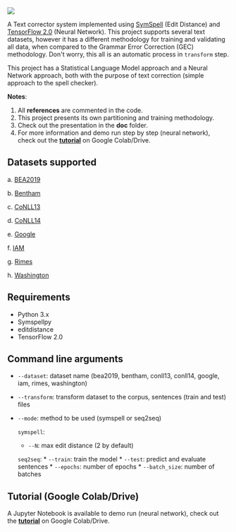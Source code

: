 <img src="https://github.com/arthurflor23/text-correction/blob/master/doc/image/header.png?raw=true">

A Text corrector system implemented using [SymSpell](https://github.com/mammothb/symspellpy) (Edit Distance) and [TensorFlow 2.0](https://www.tensorflow.org/) (Neural Network). This project supports several text datasets, however it has a different methodology for training and validating all data, when compared to the Grammar Error Correction (GEC) methodology. Don't worry, this all is an automatic process in `transform` step.

This project has a Statistical Language Model approach and a Neural Network approach, both with the purpose of text correction (simple approach to the spell checker).

**Notes**:
1. All **references** are commented in the code.
2. This project presents its own partitioning and training methodology.
3. Check out the presentation in the **doc** folder.
4. For more information and demo run step by step (neural network), check out the **[tutorial](https://github.com/arthurflor23/text-correction/blob/master/src/tutorial.ipynb)** on Google Colab/Drive.

## Datasets supported

a. [BEA2019](https://www.cl.cam.ac.uk/research/nl/bea2019st/)

b. [Bentham](http://transcriptorium.eu/datasets/bentham-collection/)

c. [CoNLL13](https://www.comp.nus.edu.sg/~nlp/conll13st.html)

d. [CoNLL14](https://www.comp.nus.edu.sg/~nlp/conll14st.html)

e. [Google](https://ai.google/research/pubs/pub41880)

f. [IAM](http://www.fki.inf.unibe.ch/databases/iam-handwriting-database)

g. [Rimes](http://www.a2ialab.com/doku.php?id=rimes_database:start)

h. [Washington](http://www.fki.inf.unibe.ch/databases/iam-historical-document-database/washington-database)

## Requirements

* Python 3.x
* Symspellpy
* editdistance
* TensorFlow 2.0

## Command line arguments

* `--dataset`: dataset name (bea2019, bentham, conll13, conll14, google, iam, rimes, washington)
* `--transform`: transform dataset to the corpus, sentences (train and test) files
* `--mode`: method to be used (symspell or seq2seq)

  `symspell`:
    * `--N`: max edit distance (2 by default)

  `seq2seq`:
        * `--train`: train the model
        * `--test`: predict and evaluate sentences
        * `--epochs`: number of epochs
        * `--batch_size`: number of batches

## Tutorial (Google Colab/Drive)

A Jupyter Notebook is available to demo run (neural network), check out the **[tutorial](https://github.com/arthurflor23/text-correction/blob/master/src/tutorial.ipynb)** on Google Colab/Drive.